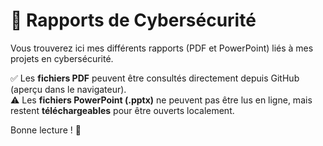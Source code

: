 # 📂 Rapports de Cybersécurité

Vous trouverez ici mes différents rapports (PDF et PowerPoint) liés à mes projets en cybersécurité.

✅ Les **fichiers PDF** peuvent être consultés directement depuis GitHub (aperçu dans le navigateur).  
⚠️ Les **fichiers PowerPoint (.pptx)** ne peuvent pas être lus en ligne, mais restent **téléchargeables** pour être ouverts localement.  

Bonne lecture ! 🚀

